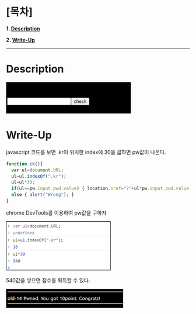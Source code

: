 # [목차]
**1. [Description](#Description)**

**2. [Write-Up](#Write-Up)**


***


# **Description**

![](images/2022-01-03-14-40-43.png)


# **Write-Up**

javascript 코드를 보면 .kr이 위치한 index에 30을 곱하면 pw값이 나온다.

```javascript
function ck(){
  var ul=document.URL;
  ul=ul.indexOf(".kr");
  ul=ul*30;
  if(ul==pw.input_pwd.value) { location.href="?"+ul*pw.input_pwd.value; }
  else { alert("Wrong"); }
}
```

chrome DevTools를 이용하여 pw값을 구하자

![](images/2022-01-03-14-41-02.png)

540값을 넣으면 점수를 획득할 수 있다.

![](images/2022-01-03-14-41-08.png)